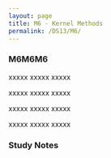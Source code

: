 ```yaml
---
layout: page
title: M6 - Kernel Methods
permalink: /DS13/M6/
---
```


<h3>M6M6M6</h3>

xxxxx xxxxx xxxxx

xxxxx xxxxx xxxxx

xxxxx xxxxx xxxxx

xxxxx xxxxx xxxxx

<h3>Study Notes</h3>
